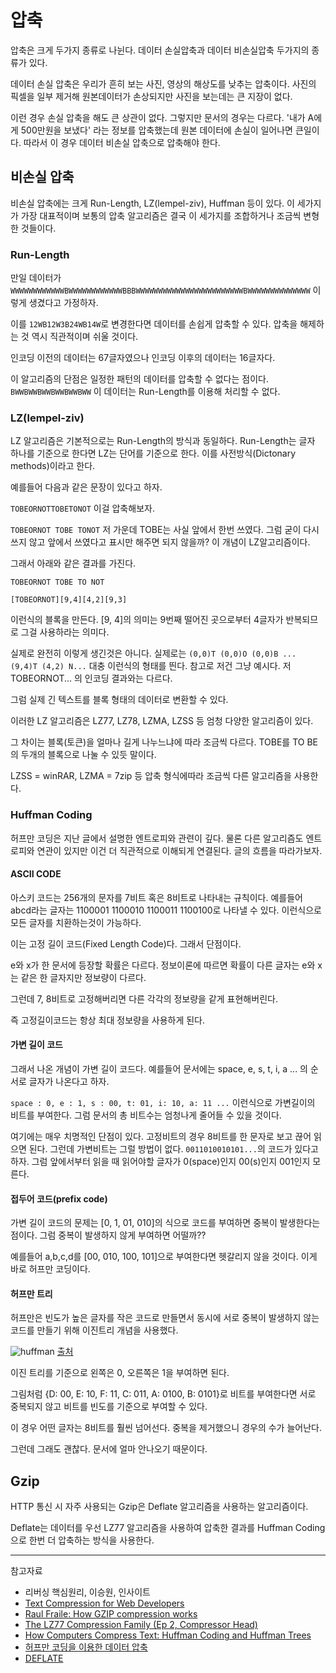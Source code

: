 # 압축

압축은 크게 두가지 종류로 나뉜다. 데이터 손실압축과 데이터 비손실압축 두가지의 종류가 있다.

데이터 손실 압축은 우리가 흔히 보는 사진, 영상의 해상도를 낮추는 압축이다. 사진의 픽셀을 일부 제거해 원본데이터가 손상되지만 사진을 보는데는 큰 지장이 없다.

이런 경우 손실 압축을 해도 큰 상관이 없다. 그렇지만 문서의 경우는 다르다.
'내가 A에게 500만원을 보냈다' 라는 정보를 압축했는데 원본 데이터에 손실이 일어나면 큰일이다.
따라서 이 경우 데이터 비손실 압축으로 압축해야 한다.

## 비손실 압축

비손실 압축에는 크게 Run-Length, LZ(lempel-ziv), Huffman 등이 있다. 이 세가지가 가장 대표적이며 보통의 압축 알고리즘은 결국 이 세가지를 조합하거나 조금씩 변형한 것들이다.

### Run-Length

만일 데이터가 `WWWWWWWWWWWWBWWWWWWWWWWWWBBBWWWWWWWWWWWWWWWWWWWWWWWWBWWWWWWWWWWWWWW` 이렇게 생겼다고 가정하자.

이를 `12WB12W3B24WB14W`로 변경한다면 데이터를 손쉽게 압축할 수 있다. 압축을 해제하는 것 역시 직관적이며 쉬울 것이다.

인코딩 이전의 데이터는 67글자였으나 인코딩 이후의 데이터는 16글자다.

이 알고리즘의 단점은 일정한 패턴의 데이터를 압축할 수 없다는 점이다. `BWWBWWBWWBWWBWWBWW` 이 데이터는 Run-Length를 이용해 처리할 수 없다.

### LZ(lempel-ziv)

LZ 알고리즘은 기본적으로는 Run-Length의 방식과 동일하다. Run-Length는 글자 하나를 기준으로 한다면 LZ는 단어를 기준으로 한다. 이를 사전방식(Dictonary methods)이라고 한다.

예를들어 다음과 같은 문장이 있다고 하자.

`TOBEORNOTTOBETONOT` 이걸 압축해보자.

`TOBEORNOT TOBE TONOT` 저 가운데 TOBE는 사실 앞에서 한번 쓰였다. 그럼 굳이 다시 쓰지 않고 앞에서 쓰였다고 표시만 해주면 되지 않을까? 이 개념이 LZ알고리즘이다.

그래서 아래와 같은 결과를 가진다.

`TOBEORNOT TOBE TO NOT`

`[TOBEORNOT][9,4][4,2][9,3]`

이런식의 블록을 만든다. [9, 4]의 의미는 9번째 떨어진 곳으로부터 4글자가 반복되므로 그걸 사용하라는 의미다.

실제로 완전히 이렇게 생긴것은 아니다. 실제로는 `(0,0)T (0,0)O (0,0)B ... (9,4)T (4,2) N...` 대충 이런식의 형태를 띈다. 참고로 저건 그냥 예시다. 저 TOBEORNOT... 의 인코딩 결과와는 다르다.

그럼 실제 긴 텍스트를 블록 형태의 데이터로 변환할 수 있다.

이러한 LZ 알고리즘은 LZ77, LZ78, LZMA, LZSS 등 엄청 다양한 알고리즘이 있다.

그 차이는 블록(토큰)을 얼마나 길게 나누느냐에 따라 조금씩 다르다. TOBE를 TO BE의 두개의 블록으로 나눌 수 있듯 말이다.

LZSS = winRAR, LZMA = 7zip 등 압축 형식에따라 조금씩 다른 알고리즘을 사용한다.

### Huffman Coding

허프만 코딩은 지난 글에서 설명한 엔트로피와 관련이 깊다. 물론 다른 알고리즘도 엔트로피와 연관이 있지만 이건 더 직관적으로 이해되게 연결된다. 글의 흐름을 따라가보자.

#### ASCII CODE

아스키 코드는 256개의 문자를 7비트 혹은 8비트로 나타내는 규칙이다. 예를들어 abcd라는 글자는 1100001 1100010 1100011 1100100로 나타낼 수 있다. 이런식으로 모든 글자를 치환하는것이 가능하다.

이는 고정 길이 코드(Fixed Length Code)다. 그래서 단점이다.

e와 x가 한 문서에 등장할 확률은 다르다. 정보이론에 따르면 확률이 다른 글자는 e와 x는 같은 한 글자지만 정보량이 다르다.

그런데 7, 8비트로 고정해버리면 다른 각각의 정보량을 같게 표현해버린다.

즉 고정길이코드는 항상 최대 정보량을 사용하게 된다.

#### 가변 길이 코드

그래서 나온 개념이 가변 길이 코드다. 예를들어 문서에는 space, e, s, t, i, a ... 의 순서로 글자가 나온다고 하자.

`space : 0, e : 1, s : 00, t: 01, i: 10, a: 11 ...` 이런식으로 가변길이의 비트를 부여한다. 그럼 문서의 총 비트수는 엄청나게 줄어들 수 있을 것이다.

여기에는 매우 치명적인 단점이 있다. 고정비트의 경우 8비트를 한 문자로 보고 끊어 읽으면 된다. 그런데 가변비트는 그럴 방법이 없다. `0011010010101...`의 코드가 있다고 하자. 그럼 앞에서부터 읽을 때 읽어야할 글자가 0(space)인지 00(s)인지 001인지 모른다.

#### 접두어 코드(prefix code)

가변 길이 코드의 문제는 [0, 1, 01, 010]의 식으로 코드를 부여하면 중복이 발생한다는 점이다. 그럼 중복이 발생하지 않게 부여하면 어떨까??

예를들어 a,b,c,d를 [00, 010, 100, 101]으로 부여한다면 헷갈리지 않을 것이다. 이게 바로 허프만 코딩이다.

#### 허프만 트리

허프만은 빈도가 높은 글자를 작은 코드로 만들면서 동시에 서로 중복이 발생하지 않는 코드를 만들기 위해 이진트리 개념을 사용했다.

![huffman](https://user-images.githubusercontent.com/24724691/58369631-0927a500-7f38-11e9-9aa6-684c2486cef0.png)
[출처](https://spherez.blog.me/60175047026)

이진 트리를 기준으로 왼쪽은 0, 오른쪽은 1을 부여하면 된다.

그림처럼 {D: 00, E: 10, F: 11, C: 011, A: 0100, B: 0101}로 비트를 부여한다면 서로 중복되지 않고 비트를 빈도를 기준으로 부여할 수 있다.

이 경우 어떤 글자는 8비트를 훨씬 넘어선다. 중복을 제거했으니 경우의 수가 늘어난다.

그런데 그래도 괜찮다. 문서에 얼마 안나오기 때문이다.

## Gzip

HTTP 통신 시 자주 사용되는 Gzip은 Deflate 알고리즘을 사용하는 알고리즘이다.

Deflate는 데이터를 우선 LZ77 알고리즘을 사용하여 압축한 결과를 Huffman Coding으로 한번 더 압축하는 방식을 사용한다.

---

참고자료

- 리버싱 핵심원리, 이승원, 인사이트
- [Text Compression for Web Developers](https://www.html5rocks.com/ko/tutorials/speed/txt-compression/)
- [Raul Fraile: How GZIP compression works](https://2014.jsconf.eu/speakers/raul-fraile-how-gzip-compression-works.html)
- [The LZ77 Compression Family (Ep 2, Compressor Head)](https://www.youtube.com/watch?v=Jqc418tQDkg)
- [How Computers Compress Text: Huffman Coding and Huffman Trees](https://www.youtube.com/watch?v=JsTptu56GM8)
- [허프만 코딩을 이용한 데이터 압축](https://softwareji.tistory.com/5)
- [DEFLATE](https://ko.wikipedia.org/wiki/DEFLATE)
